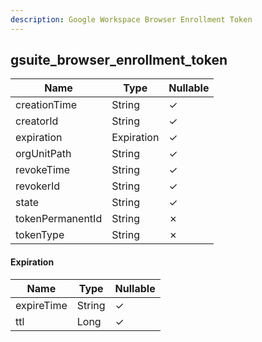 ```yaml
---
description: Google Workspace Browser Enrollment Token
---
```

gsuite_browser_enrollment_token
-------------------------------

| **Name**         | **Type**   | **Nullable** |
| ---------------- | ---------- | ------------ |
| creationTime     | String     | &check;      |
| creatorId        | String     | &check;      |
| expiration       | Expiration | &check;      |
| orgUnitPath      | String     | &check;      |
| revokeTime       | String     | &check;      |
| revokerId        | String     | &check;      |
| state            | String     | &check;      |
| tokenPermanentId | String     | &cross;      |
| tokenType        | String     | &cross;      |

#### Expiration
| **Name**   | **Type** | **Nullable** |
| ---------- | -------- | ------------ |
| expireTime | String   | &check;      |
| ttl        | Long     | &check;      |
